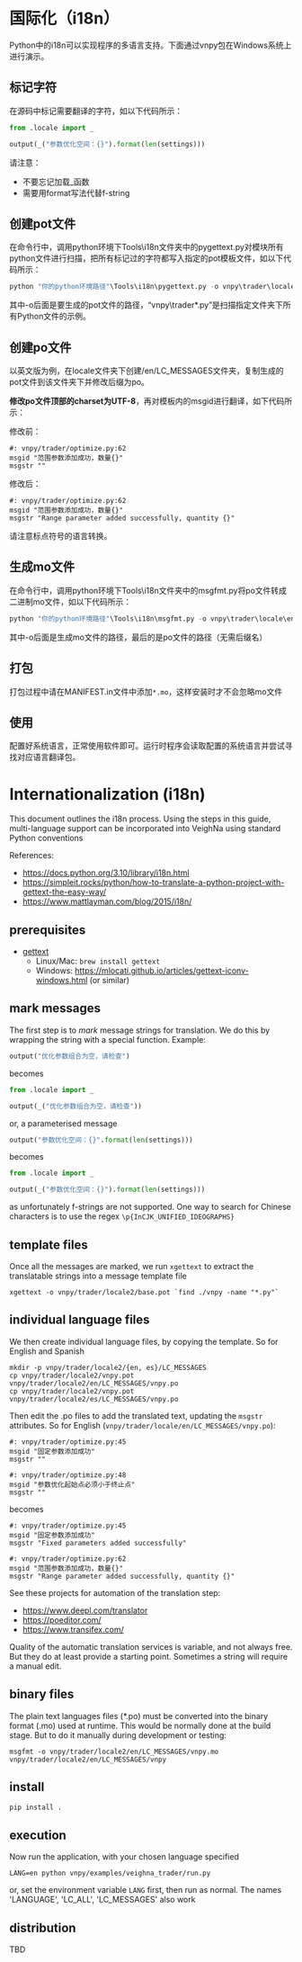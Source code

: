 # 国际化（i18n）

Python中的i18n可以实现程序的多语言支持。下面通过vnpy包在Windows系统上进行演示。


## 标记字符

在源码中标记需要翻译的字符，如以下代码所示：

```python
from .locale import _

output(_("参数优化空间：{}").format(len(settings)))
```

请注意：
 - 不要忘记加载_函数
 - 需要用format写法代替f-string


## 创建pot文件

在命令行中，调用python环境下Tools\i18n文件夹中的pygettext.py对模块所有python文件进行扫描，把所有标记过的字符都写入指定的pot模板文件，如以下代码所示：

```python
python "你的python环境路径"\Tools\i18n\pygettext.py -o vnpy\trader\locale\vnpy.pot vnpy\trader\*.py vnpy\trader\ui\*.py
```
其中-o后面是要生成的pot文件的路径，“vnpy\trader\*.py”是扫描指定文件夹下所有Python文件的示例。


## 创建po文件

以英文版为例，在locale文件夹下创建/en/LC_MESSAGES文件夹，复制生成的pot文件到该文件夹下并修改后缀为po。

**修改po文件顶部的charset为UTF-8**，再对模板内的msgid进行翻译，如下代码所示：

修改前：
```
#: vnpy/trader/optimize.py:62
msgid "范围参数添加成功，数量{}"
msgstr ""
```

修改后：

```
#: vnpy/trader/optimize.py:62
msgid "范围参数添加成功，数量{}"
msgstr "Range parameter added successfully, quantity {}"
```

请注意标点符号的语言转换。


## 生成mo文件

在命令行中，调用python环境下Tools\i18n文件夹中的msgfmt.py将po文件转成二进制mo文件，如以下代码所示：

```python
python "你的python环境路径"\Tools\i18n\msgfmt.py -o vnpy\trader\locale\en\LC_MESSAGES\vnpy.mo vnpy\trader\locale\en\LC_MESSAGES\vnpy
```
其中-o后面是生成mo文件的路径，最后的是po文件的路径（无需后缀名）


## 打包

打包过程中请在MANIFEST.in文件中添加```*.mo```，这样安装时才不会忽略mo文件


## 使用

配置好系统语言，正常使用软件即可。运行时程序会读取配置的系统语言并尝试寻找对应语言翻译包。



# Internationalization (i18n)

This document outlines the i18n process. Using the steps in this guide, multi-language support can be incorporated into VeighNa using standard Python conventions

References:
* https://docs.python.org/3.10/library/i18n.html
* https://simpleit.rocks/python/how-to-translate-a-python-project-with-gettext-the-easy-way/
* https://www.mattlayman.com/blog/2015/i18n/

## prerequisites

* [gettext](https://www.gnu.org/software/gettext/)
  - Linux/Mac: `brew install gettext`
  - Windows: https://mlocati.github.io/articles/gettext-iconv-windows.html (or similar)


## mark messages

The first step is to *mark* message strings for translation. We do this by wrapping the string with a special function. Example:

```python
output("优化参数组合为空，请检查")
```

becomes 

```python
from .locale import _

output(_("优化参数组合为空，请检查"))
```

or, a parameterised message 

```python
output("参数优化空间：{}".format(len(settings)))
```

becomes

```python
from .locale import _

output(_("参数优化空间：{}").format(len(settings)))
```

as unfortunately f-strings are not supported. One way to search for Chinese characters is to use the regex `\p{InCJK_UNIFIED_IDEOGRAPHS}` 

## template files

Once all the messages are marked, we run `xgettext` to extract the translatable strings into a message template file 

```shell
xgettext -o vnpy/trader/locale2/base.pot `find ./vnpy -name "*.py"`
```

## individual language files

We then create individual language files, by copying the template. So for English and Spanish

```shell
mkdir -p vnpy/trader/locale2/{en, es}/LC_MESSAGES
cp vnpy/trader/locale2/vnpy.pot vnpy/trader/locale2/en/LC_MESSAGES/vnpy.po
cp vnpy/trader/locale2/vnpy.pot vnpy/trader/locale2/es/LC_MESSAGES/vnpy.po
```

Then edit the .po files to add the translated text, updating the `msgstr` attributes. So for English (`vnpy/trader/locale/en/LC_MESSAGES/vnpy.po`):

```
#: vnpy/trader/optimize.py:45
msgid "固定参数添加成功"
msgstr ""

#: vnpy/trader/optimize.py:48
msgid "参数优化起始点必须小于终止点"
msgstr ""
```

becomes

```
#: vnpy/trader/optimize.py:45
msgid "固定参数添加成功"
msgstr "Fixed parameters added successfully"

#: vnpy/trader/optimize.py:62
msgid "范围参数添加成功，数量{}"
msgstr "Range parameter added successfully, quantity {}"
```

See these projects for automation of the translation step:
* https://www.deepl.com/translator
* https://poeditor.com/
* https://www.transifex.com/

Quality of the automatic translation services is variable, and not always free. But they do at least provide a starting point. Sometimes a string will require a manual edit.

## binary files

The plain text languages files (*.po) must be converted into the binary format (.mo) used at runtime. This would be normally done at the build stage. But to do it manually during development or testing:

```shell
msgfmt -o vnpy/trader/locale2/en/LC_MESSAGES/vnpy.mo vnpy/trader/locale2/en/LC_MESSAGES/vnpy
```

## install

```shell
pip install . 
```

## execution

Now run the application, with your chosen language specified

```shell
LANG=en python vnpy/examples/veighna_trader/run.py 
```

or, set the environment variable `LANG` first, then run as normal. The  names 'LANGUAGE', 'LC_ALL', 'LC_MESSAGES' also work

## distribution

TBD
